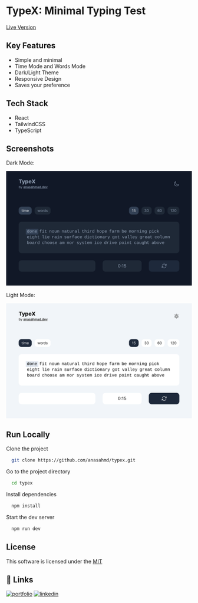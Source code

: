 # TypeX: Minimal Typing Test

[Live Version](https://typex.anasahmad.dev/)

## Key Features

- Simple and minimal
- Time Mode and Words Mode
- Dark/Light Theme
- Responsive Design
- Saves your preference

## Tech Stack

- React
- TailwindCSS
- TypeScript

## Screenshots

Dark Mode:

![Dark Mode Screenshot](public/images/dark_mode.png)

Light Mode:

![Light Mode Screenshot](public/images/light_mode.png)

## Run Locally

Clone the project

```bash
  git clone https://github.com/anasahmd/typex.git
```

Go to the project directory

```bash
  cd typex
```

Install dependencies

```bash
  npm install
```

Start the dev server

```bash
  npm run dev
```

## License

This software is licensed under the [MIT](https://choosealicense.com/licenses/mit/)

## 🔗 Links

[![portfolio](https://img.shields.io/badge/my_portfolio-000?style=for-the-badge&logo=ko-fi&logoColor=white)](https://anasahmad.dev/)
[![linkedin](https://img.shields.io/badge/linkedin-0A66C2?style=for-the-badge&logo=linkedin&logoColor=white)](https://www.linkedin.com/in/anasahmd/)
